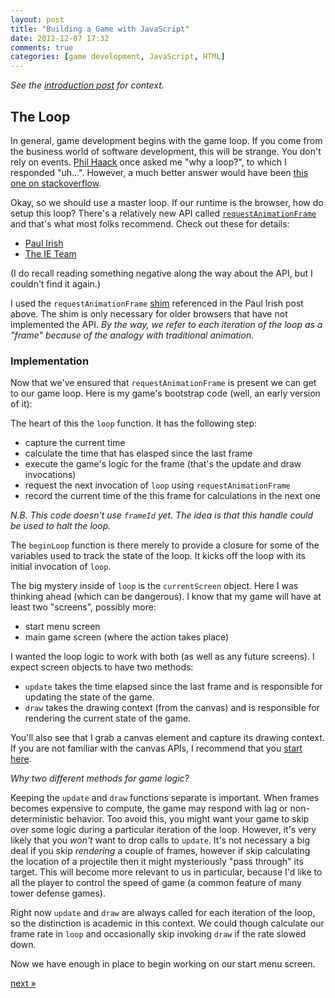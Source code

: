 ```yaml
---
layout: post
title: "Building a Game with JavaScript"
date: 2012-12-07 17:32
comments: true
categories: [game development, JavaScript, HTML]
---
```


_See the [introduction post](/blog/2012/12/07/a-n00bs-look-at-html5-game-development/) for context._

## The Loop

In general, game development begins with the game loop. If you come from the business world of software development, this will be strange. You don't rely on events. [Phil Haack](http://haacked.com/) once asked me "why a loop?", to which I responded "uh...". However, a much better answer would have been [this one on stackoverflow](http://stackoverflow.com/questions/2565677/why-is-a-main-game-loop-is-necessary-for-developing-a-game).

Okay, so we should use a master loop. If our runtime is the browser, how do setup this loop? There's a relatively new API called [`requestAnimationFrame`](http://www.w3.org/TR/animation-timing/) and that's what most folks recommend. Check out these for details:

* [Paul Irish](http://paulirish.com/2011/requestanimationframe-for-smart-animating/)
* [The IE Team](http://ie.microsoft.com/testdrive/Graphics/RequestAnimationFrame/Default.html)

(I do recall reading something negative along the way about the API, but I couldn't find it again.)

I used the `requestAnimationFrame` [shim](https://gist.github.com/1579671) referenced in the Paul Irish post above. The shim is only necessary for older browsers that have not implemented the API. _By the way, we refer to each iteration of the loop as a "frame" because of the analogy with traditional animation._

### Implementation

Now that we've ensured that `requestAnimationFrame` is present we can get to our game loop. Here is my game's bootstrap code (well, an early version of it):

<script src="https://gist.github.com/4238210.js?file=boostrap.js"></script>

The heart of this the `loop` function. It has the following step:

* capture the current time
* calculate the time that has elasped since the last frame
* execute the game's logic for the frame (that's the update and draw invocations)
* request the next invocation of `loop` using `requestAnimationFrame`
* record the current time of the this frame for calculations in the next one

_N.B. This code doesn't use `frameId` yet. The idea is that this handle could be used to halt the loop._

The `beginLoop` function is there merely to provide a closure for some of the variables used to track the state of the loop. It kicks off the loop with its initial invocation of `loop`.

The big mystery inside of `loop` is the `currentScreen` object. Here I was thinking ahead (which can be dangerous). I know that my game will have at least two "screens", possibly more:

* start menu screen
* main game screen (where the action takes place)

I wanted the loop logic to work with both (as well as any future screens). I expect screen objects to have two methods:

* `update` takes the time elapsed since the last frame and is responsible for updating the state of the game.
* `draw` takes the drawing context (from the canvas) and is responsible for rendering the current state of the game.

You'll also see that I grab a canvas element and capture its drawing context. If you are not familiar with the canvas APIs, I recommend that you [start here](https://developer.mozilla.org/en-US/docs/HTML/Canvas).

_Why two different methods for game logic?_

Keeping the `update` and `draw` functions separate is important. When frames becomes expensive to compute, the game may respond with lag or non-deterministic behavior. Too avoid this, you might want your game to skip over some logic during a particular iteration of the loop. However, it's very likely that you _won't_ want to drop calls to `update`. It's not necessary a big deal if you skip _rendering_ a couple of frames, however if skip calculating the location of a projectile then it might mysteriously "pass through" its target. This will become more relevant to us in particular, because I'd like to all the player to control the speed of game (a common feature of many tower defense games).

Right now `update` and `draw` are always called for each iteration of the loop, so the distinction is academic in this context. We could though calculate our frame rate in `loop` and occasionally skip invoking `draw` if the rate slowed down.

Now we have enough in place to begin working on our start menu screen.

[next »](/blog/2013/01/11/game-dev-02/)
